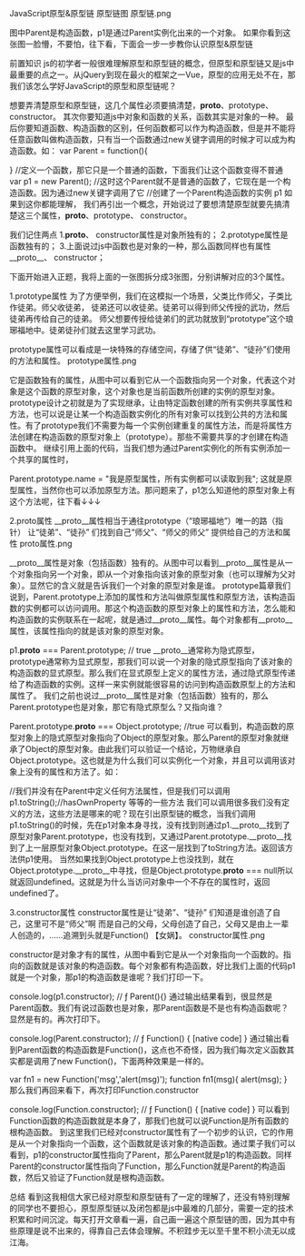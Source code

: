 JavaScript原型&原型链
原型链图
原型链.png

图中Parent是构造函数，p1是通过Parent实例化出来的一个对象。
如果你看到这张图一脸懵，不要怕，往下看，下面会一步一步教你认识原型&原型链

前置知识
js的初学者一般很难理解原型和原型链的概念，但原型和原型链又是js中最重要的点之一。从jQuery到现在最火的框架之一Vue，原型的应用无处不在，那我们该怎么学好JavaScript的原型和原型链呢？

想要弄清楚原型和原型链，这几个属性必须要搞清楚，__proto__、prototype、 constructor。
其次你要知道js中对象和函数的关系，函数其实是对象的一种。
最后你要知道函数、构造函数的区别，任何函数都可以作为构造函数，但是并不能将任意函数叫做构造函数，只有当一个函数通过new关键字调用的时候才可以成为构造函数。如：
var Parent = function(){

}
//定义一个函数，那它只是一个普通的函数，下面我们让这个函数变得不普通
var p1 = new Parent();
//这时这个Parent就不是普通的函数了，它现在是一个构造函数。因为通过new关键字调用了它
//创建了一个Parent构造函数的实例 p1
如果到这你都能理解，
我们再引出一个概念，开始说过了要想清楚原型就要先搞清楚这三个属性，__proto__、prototype、 constructor。

我们记住两点
1.__proto__、 constructor属性是对象所独有的；
2.prototype属性是函数独有的；
3.上面说过js中函数也是对象的一种，那么函数同样也有属性__proto__、 constructor；

下面开始进入正题，我将上面的一张图拆分成3张图，分别讲解对应的3个属性。

1.prototype属性
为了方便举例，我们在这模拟一个场景，父类比作师父，子类比作徒弟。师父收徒弟，
徒弟还可以收徒弟。徒弟可以得到师父传授的武功，然后徒弟再传给自己的徒弟。
师父想要传授给徒弟们的武功就放到“prototype”这个琅琊福地中。徒弟徒孙们就去这里学习武功。

prototype属性可以看成是一块特殊的存储空间，存储了供“徒弟”、“徒孙”们使用的方法和属性。
prototype属性.png

它是函数独有的属性，从图中可以看到它从一个函数指向另一个对象，代表这个对象是这个函数的原型对象，这个对象也是当前函数所创建的实例的原型对象。
prototype设计之初就是为了实现继承，让由特定函数创建的所有实例共享属性和方法，也可以说是让某一个构造函数实例化的所有对象可以找到公共的方法和属性。有了prototype我们不需要为每一个实例创建重复的属性方法，而是将属性方法创建在构造函数的原型对象上（prototype）。那些不需要共享的才创建在构造函数中。
继续引用上面的代码，当我们想为通过Parent实例化的所有实例添加一个共享的属性时，

Parent.prototype.name = "我是原型属性，所有实例都可以读取到我";
这就是原型属性，当然你也可以添加原型方法。那问题来了，p1怎么知道他的原型对象上有这个方法呢，往下看↓↓↓

2.proto属性
__proto__属性相当于通往prototype（“琅琊福地”）唯一的路（指针）
让“徒弟”、“徒孙” 们找到自己“师父”、“师父的师父” 提供给自己的方法和属性
proto属性.png

__proto__属性是对象（包括函数）独有的。从图中可以看到__proto__属性是从一个对象指向另一个对象，即从一个对象指向该对象的原型对象（也可以理解为父对象）。显然它的含义就是告诉我们一个对象的原型对象是谁。
prototype篇章我们说到，Parent.prototype上添加的属性和方法叫做原型属性和原型方法，该构造函数的实例都可以访问调用。那这个构造函数的原型对象上的属性和方法，怎么能和构造函数的实例联系在一起呢，就是通过__proto__属性。每个对象都有__proto__属性，该属性指向的就是该对象的原型对象。

p1.__proto__ === Parent.prototype; // true
__proto__通常称为隐式原型，prototype通常称为显式原型，那我们可以说一个对象的隐式原型指向了该对象的构造函数的显式原型。那么我们在显式原型上定义的属性方法，通过隐式原型传递给了构造函数的实例。这样一来实例就能很容易的访问到构造函数原型上的方法和属性了。
我们之前也说过__proto__属性是对象（包括函数）独有的，那么Parent.prototype也是对象，那它有隐式原型么？又指向谁？

Parent.prototype.__proto__ === Object.prototype; //true
可以看到，构造函数的原型对象上的隐式原型对象指向了Object的原型对象。那么Parent的原型对象就继承了Object的原型对象。由此我们可以验证一个结论，万物继承自Object.prototype。这也就是为什么我们可以实例化一个对象，并且可以调用该对象上没有的属性和方法了。如：

//我们并没有在Parent中定义任何方法属性，但是我们可以调用
p1.toString();//hasOwnProperty 等等的一些方法
我们可以调用很多我们没有定义的方法，这些方法是哪来的呢？现在引出原型链的概念，当我们调用p1.toString()的时候，先在p1对象本身寻找，没有找到则通过p1.__proto__找到了原型对象Parent.prototype，也没有找到，又通过Parent.prototype.__proto__找到了上一层原型对象Object.prototype。在这一层找到了toString方法。返回该方法供p1使用。
当然如果找到Object.prototype上也没找到，就在Object.prototype.__proto__中寻找，但是Object.prototype.__proto__ === null所以就返回undefined。这就是为什么当访问对象中一个不存在的属性时，返回undefined了。

3.constructor属性
constructor属性是让“徒弟”、“徒孙” 们知道是谁创造了自己，这里可不是“师父”啊
而是自己的父母，父母创造了自己，父母又是由上一辈人创造的，……追溯到头就是Function() 【女娲】。
constructor属性.png

constructor是对象才有的属性，从图中看到它是从一个对象指向一个函数的。指向的函数就是该对象的构造函数。每个对象都有构造函数，好比我们上面的代码p1就是一个对象，那p1的构造函数是谁呢？我们打印一下。

console.log(p1.constructor); // ƒ Parent(){}
通过输出结果看到，很显然是Parent函数。我们有说过函数也是对象，那Parent函数是不是也有构造函数呢？显然是有的。再次打印下。

console.log(Parent.constructor); // ƒ Function() { [native code] }
通过输出看到Parent函数的构造函数是Function()，这点也不奇怪，因为我们每次定义函数其实都是调用了new Function()，下面两种效果是一样的。

var fn1 = new Function('msg','alert(msg)');
function fn1(msg){
    alert(msg);
}
那么我们再回来看下，再次打印Function.constructor

console.log(Function.constructor); // ƒ Function() { [native code] }
可以看到Function函数的构造函数就是本身了，那我们也就可以说Function是所有函数的根构造函数。
到这里我们已经对constructor属性有了一个初步的认识，它的作用是从一个对象指向一个函数，这个函数就是该对象的构造函数。通过栗子我们可以看到，p1的constructor属性指向了Parent，那么Parent就是p1的构造函数。同样Parent的constructor属性指向了Function，那么Function就是Parent的构造函数，然后又验证了Function就是根构造函数。

总结
看到这我相信大家已经对原型和原型链有了一定的理解了，还没有特别理解的同学也不要担心，原型原型链以及闭包都是js中最难的几部分，需要一定的技术积累和时间沉淀。每天打开文章看一遍，自己画一遍这个原型链的图，因为其中有些原理是说不出来的，得靠自己去体会理解。不积跬步无以至千里不积小流无以成江海。
